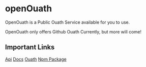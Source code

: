 # openOuath

OpenOuath is a Public Ouath Service available for you to use. 

OpenOuath only offers Github Ouath Currently, but more will come!


## Important Links


[Api](https://api.openauth.cf)
[Docs](https://docs.openauth.cf)
[Ouath](https://ouath.openauth.cf)
[Npm Package](https://www.npmjs.com/package/@JustBeingAbdi/OpenOuath)



